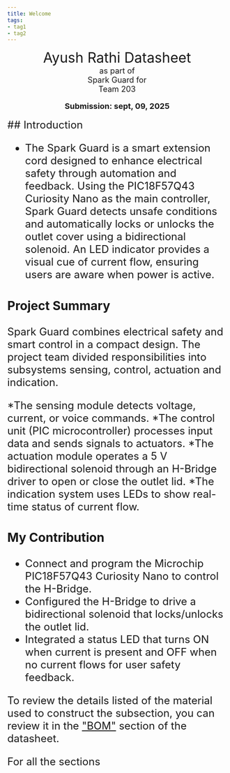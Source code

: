 ```yaml
---
title: Welcome
tags:
- tag1
- tag2
---
```

<center>
<font size= "6"> Ayush Rathi Datasheet</font><br>
<font size= "4">as part of<br>
<font size= "4"> Spark Guard
for<br>
<font size= "4"> Team 203 </font><br>

**Submission: sept, 09, 2025**
</center>
<font size= "5">  
## Introduction

* The Spark Guard is a smart extension cord designed to enhance electrical safety through automation and feedback. Using the PIC18F57Q43 Curiosity Nano as the main controller, Spark Guard detects unsafe conditions and automatically locks or unlocks the outlet cover using a bidirectional solenoid. An LED indicator provides a visual cue of current flow, ensuring users are aware when power is active.

### Project Summary

Spark Guard combines electrical safety and smart control in a compact design. The project team divided responsibilities into subsystems sensing, control, actuation and indication.

*The sensing module detects voltage, current, or voice commands.
*The control unit (PIC microcontroller) processes input data and sends signals to actuators.
*The actuation module operates a 5 V bidirectional solenoid through an H-Bridge driver to open or close the outlet lid.
*The indication system uses LEDs to show real-time status of current flow.

### My Contribution

* Connect and program the Microchip PIC18F57Q43 Curiosity Nano to control the H-Bridge.
* Configured the H-Bridge to drive a bidirectional solenoid that locks/unlocks the outlet lid.
* Integrated a status LED that turns ON when current is present and OFF when no current flows for user safety feedback.


To review the details listed of the material used to construct the subsection, you can review it in the ["BOM"](https://embedded-systems-design.github.io/EGR304DataSheetTemplate/03-BOM/BOM/) section of the datasheet.

For all the sections
 </font><br>
